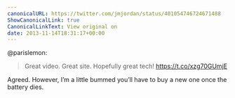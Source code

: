 ```yaml
---
canonicalURL: https://twitter.com/jmjordan/status/401054746724671488
ShowCanonicalLink: true
CanonicalLinkText: View original on
date: 2013-11-14T18:31:17+00:00
---
```

@parislemon:

> Great video. Great site. Hopefully great tech! https://t.co/xzg70GUmjE

Agreed. However, I’m a little bummed you’ll have to buy a new one once the battery dies.